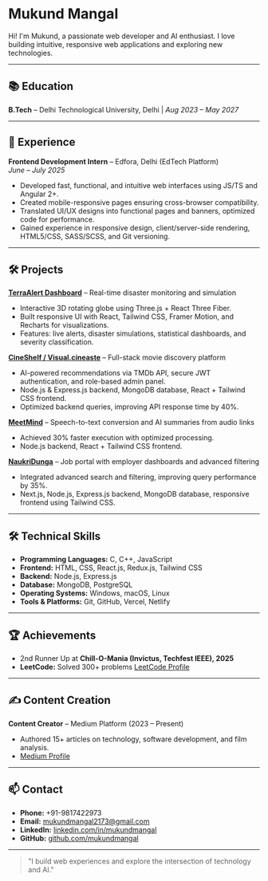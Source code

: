 # Mukund Mangal

Hi! I'm Mukund, a passionate web developer and AI enthusiast. I love building intuitive, responsive web applications and exploring new technologies.

---

## 📚 Education

**B.Tech** – Delhi Technological University, Delhi | 
*Aug 2023 – May 2027*



---

## 💼 Experience

**Frontend Development Intern** – Edfora, Delhi (EdTech Platform)  
*June – July 2025*  
- Developed fast, functional, and intuitive web interfaces using JS/TS and Angular 2+.  
- Created mobile-responsive pages ensuring cross-browser compatibility.  
- Translated UI/UX designs into functional pages and banners, optimized code for performance.  
- Gained experience in responsive design, client/server-side rendering, HTML5/CSS, SASS/SCSS, and Git versioning.  

---

## 🛠 Projects

**[TerraAlert Dashboard](#)** – Real-time disaster monitoring and simulation  
- Interactive 3D rotating globe using Three.js + React Three Fiber.  
- Built responsive UI with React, Tailwind CSS, Framer Motion, and Recharts for visualizations.  
- Features: live alerts, disaster simulations, statistical dashboards, and severity classification.

**[CineShelf / Visual.cineaste](#)** – Full-stack movie discovery platform  
- AI-powered recommendations via TMDb API, secure JWT authentication, and role-based admin panel.  
- Node.js & Express.js backend, MongoDB database, React + Tailwind CSS frontend.  
- Optimized backend queries, improving API response time by 40%.

**[MeetMind](#)** – Speech-to-text conversion and AI summaries from audio links  
- Achieved 30% faster execution with optimized processing.  
- Node.js backend, React + Tailwind CSS frontend.

**[NaukriDunga](#)** – Job portal with employer dashboards and advanced filtering  
- Integrated advanced search and filtering, improving query performance by 35%.  
- Next.js, Node.js, Express.js backend, MongoDB database, responsive frontend using Tailwind CSS.

---

## 🛠 Technical Skills

- **Programming Languages:** C, C++, JavaScript  
- **Frontend:** HTML, CSS, React.js, Redux.js, Tailwind CSS  
- **Backend:** Node.js, Express.js  
- **Database:** MongoDB, PostgreSQL  
- **Operating Systems:** Windows, macOS, Linux  
- **Tools & Platforms:** Git, GitHub, Vercel, Netlify  

---

## 🏆 Achievements

- 2nd Runner Up at **Chill-O-Mania (Invictus, Techfest IEEE), 2025**  
- **LeetCode:** Solved 300+ problems [LeetCode Profile](#)  

---

## ✍️ Content Creation

**Content Creator** – Medium Platform (2023 – Present)  
- Authored 15+ articles on technology, software development, and film analysis.  
- [Medium Profile](https://medium.com/@mukundmangal)  

---

## 📫 Contact

- **Phone:** +91-9817422973  
- **Email:** mukundmangal2173@gmail.com  
- **LinkedIn:** [linkedin.com/in/mukundmangal](#)  
- **GitHub:** [github.com/mukundmangal](#)  

---

> "I build web experiences and explore the intersection of technology and AI."
